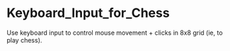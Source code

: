 # Keyboard_Input_for_Chess
 Use keyboard input to control mouse movement + clicks in 8x8 grid (ie, to play chess).

